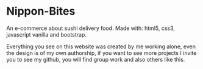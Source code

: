 # Nippon-Bites
An e-commerce about sushi delivery food.
Made with: html5, css3, javascript vanilla and
bootstrap.


Everything you see on this website was created by me working alone, even the design is of my own authorship, if you want to see more projects I invite you to see my github, you will find group work and also others like this.
